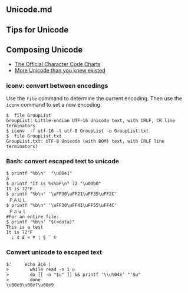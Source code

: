 
##	Unicode.md
##	Tips for Unicode

## Composing Unicode
* [The Official Character Code Charts](https://www.unicode.org/charts/)
* [More Unicode than you knew existed](file:///usr/share/X11/locale/en_US.UTF-8/Compose)

### iconv: convert between encodings

Use the ```file``` command to determine the current encoding.  Then use the ```iconv``` command to set a new encoding.

```
$  file GroupList
GroupList: Little-endian UTF-16 Unicode text, with CRLF, CR line terminators
$ iconv  -f utf-16 -t utf-8 GroupList -o GroupList.txt
$  file GroupList.txt
GroupList.txt: UTF-8 Unicode (with BOM) text, with CRLF line terminators)
```

### Bash: convert escaped text to unicode

```
$ printf "%b\n"  "\u00e1"
á
$ printf "It is %s%bF\n" 72 "\u00b0"
It is 72°F
$ printf "%b\n" '\uFF30\uFF21\uFF35\uFF2C'
 ＰＡＵＬ
$ printf "%b\n" '\uFF30\uFF41\uFF55\uFF4C'
 Ｐａｕｌ
#For an entire file:
$ printf '%b\n' "$(<data)"
This is a test
It is 72°F
  ¡ ¢ £ ¤ ¥ ¦ § ¨ ©
```

### Convert unicode to escaped text
```
$:     echo ãçé |
>        while read -n 1 u
>        do [[ -n "$u" ]] && printf '\\u%04x' "'$u"
>        done
\u00e3\u00e7\u00e9
```
[//]: # ( vim: set ai noet nu sts=4 sw=4 ts=4 tw=78 filetype=markdown :)
